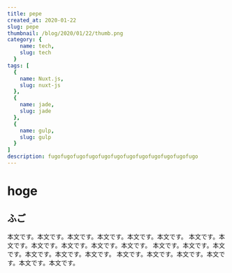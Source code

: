 ```yaml
---
title: pepe
created_at: 2020-01-22
slug: pepe
thumbnail: /blog/2020/01/22/thumb.png
category: {
    name: tech,
    slug: tech
  }
tags: [
  {
    name: Nuxt.js,
    slug: nuxt-js
  },
  {
    name: jade,
    slug: jade
  },
  {
    name: gulp,
    slug: gulp
  }
]
description: fugofugofugofugofugofugofugofugofugofugofugofugo
---
```


# hoge
## ふご

本文です。本文です。本文です。本文です。本文です。本文です。
本文です。本文です。本文です。本文です。本文です。本文です。
本文です。本文です。本文です。本文です。本文です。本文です。
本文です。本文です。本文です。本文です。本文です。本文です。
